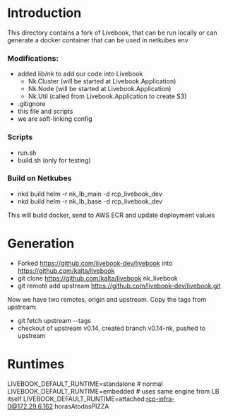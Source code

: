 # Introduction

This directory contains a fork of Livebook, that can be run locally or can generate a docker container
that can be used in netkubes env

### Modifications:

* added lib/nk to add our code into Livebook
    * Nk.Cluster (will be started at Livebook.Application)
    * Nk.Node (will be started at Livebook.Application)
    * Nk.Util (called from Livebook.Application to create S3)
* .gitignore
* this file and scripts
* we are soft-linking config

### Scripts

* run.sh
* build.sh (only for testing)

### Build on Netkubes

* nkd build helm -r nk_lb_main -d rcp_livebook_dev
* nkd build helm -r nk_lb_base -d rcp_livebook_dev

This will build docker, send to AWS ECR and update deployment values




# Generation

* Forked https://github.com/livebook-dev/livebook into https://github.com/kalta/livebook
* git clone https://github.com/kalta/livebook nk_livebook
* git remote add upstream https://github.com/livebook-dev/livebook.git

Now we have two remotes, origin and upstream. Copy the tags from upstream:
* git fetch upstream --tags    
* checkout of upstream v0.14, created branch v0.14-nk, pushed to upstream 


# Runtimes

LIVEBOOK_DEFAULT_RUNTIME=standalone   # normal 
LIVEBOOK_DEFAULT_RUNTIME=embedded     # uses same engine from LB itself
LIVEBOOK_DEFAULT_RUNTIME=attached:rcp-infra-0@172.29.6.162:horasAtodasPIZZA

